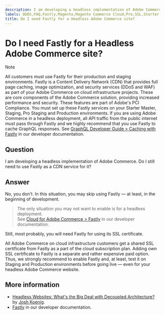 ```yaml
---
description: I am developing a headless implementation of Adobe Commerce. Do I still need to use Fastly as a CDN service for it?
labels: DDOS,FAQ,Fastly,Magento,Magento Commerce Cloud,Pro,SSL,Starter,WAF,headless,production,staging,Adobe Commerce,cloud infrastructure
title: Do I need Fastly for a Headless Adobe Commerce site?
---
```


# Do I need Fastly for a Headless Adobe Commerce site?

>[!NOTE]
>
>All customers must use Fastly for their production and staging environments. Fastly is a Content Delivery Network (CDN) that provides full page caching, image optimization, and security services (DDoS and WAF) as part of your Adobe Commerce on cloud infrastructure projects. These are core components of the Adobe Commerce solution, providing increased performance and security. These features are part of Adobe's PCI Compliance. You must set up these Fastly services on your Starter Master, Staging, Pro Staging and Production environments. If you are using Adobe Commerce in a headless deployment, all API traffic from the public internet must pass through Fastly and we highly recommend that you use Fastly to cache GraphQL responses. See [GraphQL Developer Guide > Caching with Fastly](https://devdocs.magento.com/guides/v2.3/graphql/caching.html#caching-with-fastly) in our developer documentation.

## **Question**

I am developing a headless implementation of Adobe Commerce. Do I still need to use Fastly as a CDN service for it?

## **Answer**

No, you don't. In this situation, you may skip using Fastly — at least, in the beginning of development.

>
>The only situation you may not want to enable is for a headless deployment.  
See [Cloud for Adobe Commerce > Fastly](https://devdocs.magento.com/cloud/cdn/cloud-fastly.html) in our developer documentation.

Still, most probably, you will need Fastly for using its SSL certificate.

All Adobe Commerce on cloud infrastructure customers get a shared SSL certificate from Fastly as a part of the cloud subscription plan. Adding own SSL certificate to Fastly is a separate and rather expensive paid option. Thus, we strongly recommend to enable Fastly and, at least, test it on Staging and Production environments before going live — even for your headless Adobe Commerce website.

## More information

* [Headless Websites: What's the Big Deal with Decoupled Architecture?](https://pantheon.io/blog/headless-websites-whats-big-deal-decoupled-architecture) by [Josh Koenig](https://pantheon.io/team/josh-koenig).
* [Fastly](https://devdocs.magento.com/cloud/cdn/cloud-fastly.html) in our developer documentation.